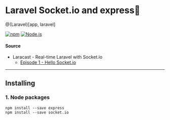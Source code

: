 # Laravel Socket.io and express📕
@(Laravel)[app, laravel]

[![npm](https://img.shields.io/badge/NPM-5.1.0-CB3837.svg?logo=npm&style=for-the-badge&logoColor=white)](https://www.npmjs.com)                                                                                                                                                                                                                                                                                                                                  [![Node.js](https://img.shields.io/badge/Node-12.4.0-339933.svg?logo=node.js&style=for-the-badge&logoColor=white)](https://nodejs.org/en/) 

#### Source
- Laracast - Real-time Laravel with Socket.io
	- [Episode 1 - Hello Socket.io](https://laracasts.com/series/real-time-laravel-with-socket-io/episodes/1)

---
## Installing

### 1. Node packages
```
npm install --save express
npm install --save socket.io
```
